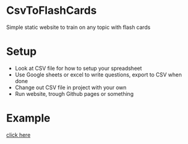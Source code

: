 # CsvToFlashCards
Simple static website to train on any topic with flash cards  

# Setup  

* Look at CSV file for how to setup your spreadsheet  
* Use Google sheets or excel to write questions, export to CSV when done
* Change out CSV file in project with your own
* Run website, trough Github pages or something

# Example
[click here](www.x.com)
